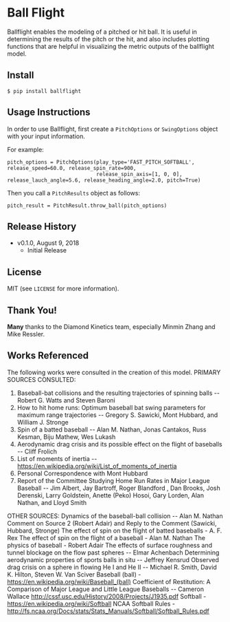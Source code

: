 # Ball Flight

Ballflight enables the modeling of a pitched or hit ball. It is useful in determining the results of the pitch or the
hit, and also includes plotting functions that are helpful in visualizing the metric outputs of the ballflight model.


## Install
```
$ pip install ballflight
```


## Usage Instructions

In order to use Ballflight, first create a `PitchOptions` or `SwingOptions` object with your input information.

For example:
```
pitch_options = PitchOptions(play_type='FAST_PITCH_SOFTBALL', release_speed=60.0, release_spin_rate=900,
                             release_spin_axis=[1, 0, 0], release_lauch_angle=5.6, release_heading_angle=2.0, pitch=True)
```

Then you call a `PitchResults` object as follows:
```
pitch_result = PitchResult.throw_ball(pitch_options)
```





## Release History

- v0.1.0, August 9, 2018
  - Initial Release


## License

MIT (see `LICENSE` for more information).


## Thank You!

**Many** thanks to the Diamond Kinetics team, especially Minmin Zhang and Mike Ressler.


## Works Referenced

The following works were consulted in the creation of this model.
PRIMARY SOURCES CONSULTED:
1. Baseball-bat collisions and the resulting trajectories of spinning balls -- Robert G. Watts and Steven Baroni
2. How to hit home runs: Optimum baseball bat swing parameters for maximum range trajectories -- Gregory S. Sawicki,
    Mont Hubbard, and William J. Stronge
3. Spin of a batted baseball -- Alan M. Nathan, Jonas Cantakos, Russ Kesman, Biju Mathew, Wes Lukash
4. Aerodynamic drag crisis and its possible effect on the flight of baseballs -- Cliff Frolich
5. List of moments of inertia -- https://en.wikipedia.org/wiki/List_of_moments_of_inertia
6. Personal Correspondence with Mont Hubbard
7. Report of the Committee Studying Home Run Rates in Major League Baseball -- Jim Albert, Jay Bartroff,
    Roger Blandford , Dan Brooks, Josh Derenski, Larry Goldstein, Anette (Peko) Hosoi, Gary Lorden, Alan Nathan,
    and Lloyd Smith

OTHER SOURCES:
 Dynamics of the baseball-ball collision -- Alan M. Nathan
 Comment on Source 2 (Robert Adair) and Reply to the Comment (Sawicki, Hubbard, Stronge)
 The effect of spin on the flight of batted baseballs - A. F. Rex
 The effect of spin on the flight of a baseball - Alan M. Nathan
 The physics of baseball - Robert Adair
 The effects of surface roughness and tunnel blockage on the flow past spheres -- Elmar Achenbach
 Determining aerodynamic properties of sports balls in situ -- Jeffrey Kensrud
 Observed drag crisis on a sphere in flowing He I and He II -- Michael R. Smith, David K. Hilton, Steven W. Van Sciver
 Baseball (ball) - https://en.wikipedia.org/wiki/Baseball_(ball)
 Coefficient of Restitution: A Comparison of Major League and Little League Baseballs -- Cameron Wallace
           http://cssf.usc.edu/History/2008/Projects/J1935.pdf
 Softball - https://en.wikipedia.org/wiki/Softball
 NCAA Softball Rules - http://fs.ncaa.org/Docs/stats/Stats_Manuals/Softball/Softball_Rules.pdf

